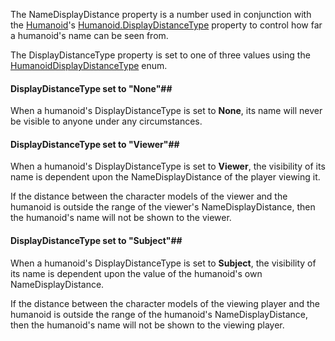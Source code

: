 The NameDisplayDistance property is a number used in conjunction with the
[Humanoid](https://create.roblox.com/docs/reference/engine/classes/Humanoid)'s [Humanoid.DisplayDistanceType](https://create.roblox.com/docs/reference/engine/classes/Humanoid#DisplayDistanceType) property to control how far a
humanoid's name can be seen from.

The DisplayDistanceType property is set to one of three values using the
[HumanoidDisplayDistanceType](https://developer.roblox.com/en-us/api-reference/enum/HumanoidDisplayDistanceType) enum.

#### DisplayDistanceType set to "None"##

When a humanoid's DisplayDistanceType is set to **None**, its name will
never be visible to anyone under any circumstances.

#### DisplayDistanceType set to "Viewer"##

When a humanoid's DisplayDistanceType is set to **Viewer**, the visibility
of its name is dependent upon the NameDisplayDistance of the player
viewing it.

If the distance between the character models of the viewer and the
humanoid is outside the range of the viewer's NameDisplayDistance, then
the humanoid's name will not be shown to the viewer.

#### DisplayDistanceType set to "Subject"##

When a humanoid's DisplayDistanceType is set to **Subject**, the
visibility of its name is dependent upon the value of the humanoid's own
NameDisplayDistance.

If the distance between the character models of the viewing player and the
humanoid is outside the range of the humanoid's NameDisplayDistance, then
the humanoid's name will not be shown to the viewing player.
